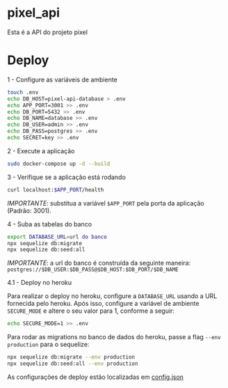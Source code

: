 # pixel_api

Esta é a API do projeto pixel

# Deploy

1 - Configure as variáveis de ambiente

```bash
touch .env
echo DB_HOST=pixel-api-database > .env
echo APP_PORT=3001 >> .env
echo DB_PORT=5432 >> .env
echo DB_NAME=database >> .env
echo DB_USER=admin >> .env
echo DB_PASS=postgres >> .env
echo SECRET=key >> .env
```

2 - Execute a aplicação

```bash
sudo docker-compose up -d --build
```

3 - Verifique se a aplicação está rodando

```bash
curl localhost:$APP_PORT/health
```

_IMPORTANTE_: substitua a variável `$APP_PORT` pela porta da aplicação (Padrão: 3001).

4 - Suba as tabelas do banco

```bash
export DATABASE_URL=url do banco
npx sequelize db:migrate
npx sequelize db:seed:all
```

_IMPORTANTE_: a url do banco é construída da seguinte maneira: `postgres://$DB_USER:$DB_PASS@$DB_HOST:$DB_PORT/$DB_NAME`

4.1 - Deploy no heroku

Para realizar o deploy no heroku, configure a `DATABASE_URL` usando a URL fornecida pelo heroku. Após isso, configure a
variável de ambiente `SECURE_MODE` e altere o seu valor para 1, conforme a seguir:

```bash
echo SECURE_MODE=1 >> .env
```

Para rodar as migrations no banco de dados do heroku, passe a flag `--env production` para o sequelize:

```bash
npx sequelize db:migrate --env production
npx sequelize db:seed:all --env production
```

As configurações de deploy estão localizadas em [config.json](./src/database/config/config.json)

